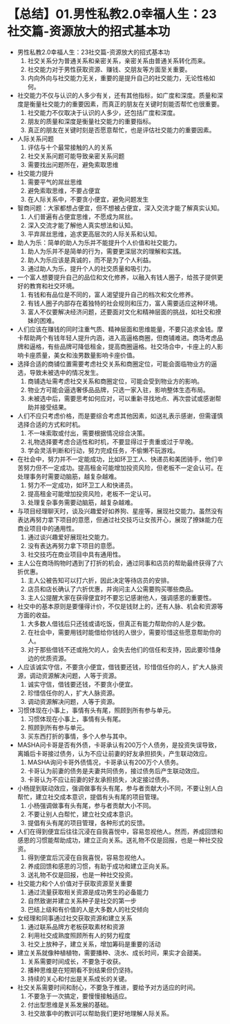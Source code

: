 # 【总结】01.男性私教2.0幸福人生：23社交篇-资源放大的招式基本功

-   男性私教2.0幸福人生：23社交篇-资源放大的招式基本功
    1.  社交关系分为普通关系和亲密关系，亲密关系由普通关系转化而来。
    2.  社交能力对于男性获取资源、赚钱、交朋友等方面至关重要。
    3.  内向外向与社交能力无关，重要的是提升自己的社交能力，无论性格如何。
-   社交能力不仅与认识的人多少有关，还有其他指标，如广度和深度。质量和深度是衡量社交能力的重要因素，而真正的朋友在关键时刻能否帮忙也很重要。
    1.  社交能力不仅取决于认识的人多少，还包括广度和深度。
    2.  朋友的质量和深度是衡量社交能力的重要指标。
    3.  真正的朋友在关键时刻是否愿意帮忙，也是评估社交能力的重要因素。
-   人际关系问题
    1.  评估与十个最常接触的人的关系
    2.  社交关系问题可能导致亲密关系问题
    3.  需要找出问题所在，避免索取思维
-   社交能力提升
    1.  需要平气的屌丝思维
    2.  避免索取思维，不要占便宜
    3.  在人际关系中，不要贪小便宜，避免问题发生
-   智商问题：大家都想占便宜，但不想被占便宜，深入交流才能了解真实认知。
    1.  人们普遍有占便宜思维，不愿成为屌丝。
    2.  深入交流才能了解他人真实想法和认知。
    3.  平弃屌丝思维，追求更高层次的人际关系和认知。
-   助人为乐：简单的助人为乐并不能提升个人价值和社交能力。
    1.  助人为乐并不是简单的行为，需要更深层次的理解和实践。
    2.  助人为乐应该是真诚的，而不是为了个人利益。
    3.  通过助人为乐，提升个人的社交质量和吸引力。
-   一个富人想要提升自己的品位和文化修养，以融入有钱人圈子，给孩子提供更好的教育和社交环境。
    1.  有钱和有品位是不同的，富人渴望提升自己的档次和文化修养。
    2.  有钱人圈子内部存在着独特的社会规则和压力，富人需要适应这种环境。
    3.  富人不仅要解决经济问题，还要面对文化和精神层面的挑战，如社交和撩妹的困难。
-   人们应该在赚钱的同时注重气质、精神层面和思维能量，不要只追求金钱。摩卡帮助两个有钱年轻人提升内涵，进入高逼格商圈，但商铺难进。商场考虑品牌和逼格，有些品牌可降低租金，提高商圈逼格。社交场合中，卡座上的人影响卡座质量，美女和浊男数量影响卡座价值。
-   选择合适的商铺位置需要考虑社交关系和商圈定位，可能会面临物业方的逼选，导致未被选中的情况发生。
    1.  商铺选址需考虑社交关系和商圈定位，可能会受到物业方的影响。
    2.  物业方可能会逼选奢侈品品牌，只选一家入驻，影响整体生态布局。
    3.  未被选中后，需要思考如何应对，可以重新寻找地点、再次尝试或感谢帮助并接受结果。
-   人们不应只考虑价格，而是要综合考虑其他因素，如送礼表示感谢，但需谨慎选择合适的方式和时机。
    1.  不一味索取或付出，需要根据情况综合决策。
    2.  礼物选择要考虑合适性和时机，不要显得过于贵重或过于早晚。
    3.  学会灵活判断和行动，努力完成任务，不偷懒不玩游戏。
-   在社会中，努力并不一定能成功，比如环卫工人、快递员和美团骑手，他们辛苦努力但不一定成功。提高租金可能增加投资风险，但老板不一定会认可。在处理事务时需要动脑筋，越复杂越难。
    1.  努力不一定成功，如环卫工人和快递员。
    2.  提高租金可能增加投资风险，老板不一定认可。
    3.  处理复杂事务需要动脑筋，越复杂越难。
-   与项目经理聊天时，谈及兴趣爱好如养狗、星座等，展现社交能力。虽然没有表达再努力拿下项目的意愿，但通过社交技巧让女孩开心，展现了撩妹能力在商业项目中的通用性。
    1.  通过谈兴趣爱好展现社交能力。
    2.  没有表达再努力拿下项目的意愿。
    3.  社交技巧在商业项目中具有通用性。
-   主人公在商场购物时遇到了打折的机会，通过同事和店员的帮助最终获得了六折优惠。
    1.  主人公被告知可以打六折，因此决定等待店员的安排。
    2.  店员和店长确认了六折优惠，并询问主人公需要购买哪些商品。
    3.  主人公提醒大家在获得便宜时不要忘记感谢他人，强调感恩的重要性。
-   社交中的基本原则是要懂得计价，不仅是钱财上的，还有人脉、机会和资源等方面的收益。
    1.  大多数人借钱后只还钱或请吃饭，但真正有能力帮助你的人是少数。
    2.  在社会中，需要用钱时能借给你钱的人很少，需要珍惜这些愿意帮助你的人。
    3.  对于那些借钱不还或拖欠的人，会失去他们的信任和支持，因此要珍惜身边的优质资源。
-   人应该诚实守信，不要贪小便宜，借钱要还钱，珍惜信任你的人，扩大人脉资源，调动资源解决问题，人等于资源。
    1.  诚实守信，借钱要还钱，不要贪小便宜。
    2.  珍惜信任你的人，扩大人脉资源。
    3.  调动资源解决问题，人等于资源。
-   习惯体现在小事上，事情有头有尾，照顾到所有参与单元。
    1.  习惯体现在小事上，事情有头有尾。
    2.  照顾到所有参与单元。
    3.  买东西打折的事情，多个人参与其中。
-   MASHA问卡哥是否有外债，卡哥承认有200万个人债务，是投资失误导致，离婚后卡哥接过债务，认为不应让前妻的好友承担损失，产生联动效应。
    1.  MASHA询问卡哥外债情况，卡哥承认有200万个人债务。
    2.  卡哥认为前妻的债务是夫妻共同债务，接过债务后产生联动效应。
    3.  卡哥认为不应让前妻的好友承担损失，决定接过债务。
-   小杨提到联动效应，强调做事有头有尾，参与者贡献大小不同，不要让别人白帮忙，建立社交成本意识，提倡有头有尾的项目管理。
    1.  小杨强调做事有头有尾，参与者贡献大小不同。
    2.  不要让别人白帮忙，建立社交成本意识。
    3.  提倡有头有尾的项目管理，各种形式的反馈。
-   人们在得到便宜后往往沉浸在自我喜悦中，容易忽视他人。然而，养成回馈和感恩的习惯能帮助成功，建立正向关系。送礼物不仅是回报，也是一种社交投资。
    1.  得到便宜后沉浸在自我喜悦，容易忽视他人。
    2.  养成回馈和感恩的习惯，有助于成功和建立正向关系。
    3.  送礼物不仅是回报，也是一种社交投资。
-   社交能力和个人价值对于获取资源至关重要
    1.  通过流量获取相关资源是成功男生的必备能力
    2.  自然致谢并建立关系种子是社交的第一步
    3.  巴结上级和有价值的人是大多数人的社交倾向
-   女经理和同事通过社交获取资源和建立关系
    1.  通过联系品牌方老板获取素材和资源
    2.  利用社交成熟度照顾所有人的努力程度
    3.  社交上放种子，建立关系，增加筹码是重要的活动
-   建立关系就像种植植物，需要播种、浇水、成长时间，果实才会甜美。
    1.  关系需要时间成长，不要急于收获。
    2.  播种思维是在短期看不到结果但仍坚持。
    3.  持续的关心和付出是关系成长的关键。
-   社交关系需要时间和耐心，不要急于推进，要给予对方适应的时间。
    1.  不要急于一次搞定，要慢慢接触适应。
    2.  付出型思维是关系发展的基础。
    3.  社交故事中的教训可以帮助我们更好地理解人际关系。